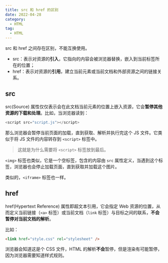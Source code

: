 ```yaml
---
title: src 和 href 的区别
date: 2022-04-28
category: 
  - HTML
tag:
  - HTML
---
```


src 和 href 之间存在区别，不能互换使用。

* src：表示对资源的**引入**，它指向的内容会被浏览器替换，嵌入到当前标签所在的位置；
* href：表示对资源的**引用**，建立当前元素或当前文档和外部资源之间的链接关系。

## src

src(Source) 属性仅仅表示会在此文档当前元素的位置上嵌入资源，它会**暂停其他资源的下载和处理**。比如，当浏览器读到：

```js
<script src="script.js"></script>
```

那么浏览器会暂停当前页面的加载，直到获取、解析并执行完这个 JS 文件。它类似于将 JS 文件的内容转存到 `<script>` 标签中。

> 这就是为什么需要将 `<script>` 标签放到最后。

`<img>` 标签也类似，它是一个空标签，包含的内容由 `src` 属性定义，当遇到这个标签，浏览器也会停止加载页面，直到获取并加载这个图片。

类似的，`<iframe>` 标签也一样。

## href

href(Hypertext Reference) 属性即超文本引用，它会指定 Web 资源的位置，从而定义当前链接（`<a>` 标签）或当前文档（`link` 标签）与目标之间的联系，**不会暂停对当前文档的解析**。

比如：

```html
<link href="style.css" rel="stylesheet" />
```

浏览器会知道这是个 CSS 文件，HTML 的解析**不会**暂停，但是渲染有可能暂停，因为浏览器需要知道样式规则。